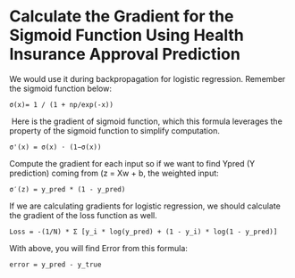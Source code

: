 # Calculate the Gradient for the Sigmoid Function Using Health Insurance Approval Prediction 

We would use it during backpropagation for logistic regression. Remember the sigmoid function below: 

    σ(x)= 1 / (1 + np/exp(-x))
​
Here is the gradient of sigmoid function, which this formula leverages the property of the sigmoid function to simplify computation. 

    σ'(x) = σ(x) ⋅ (1−σ(x))

Compute the gradient for each input so if we want to find Ypred (Y prediction) coming from (z = Xw + b, the weighted input: 

    σ′(z) = y_pred * (1 - y_pred) 

If we are calculating gradients for logistic regression, we should calculate the gradient of the loss function as well. 

    Loss = -(1/N) * Σ [y_i * log(y_pred) + (1 - y_i) * log(1 - y_pred)]

With above, you will find Error from this formula:

    error = y_pred - y_true

